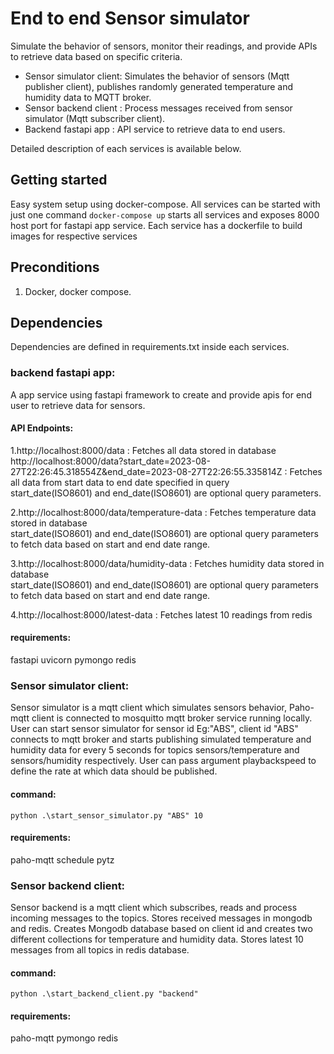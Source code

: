# End to end Sensor simulator
 
Simulate the behavior of sensors, monitor their readings, and provide APIs to retrieve data based on specific criteria.

* Sensor simulator client: Simulates the behavior of sensors (Mqtt publisher client), publishes randomly generated temperature and humidity data to MQTT broker.
* Sensor backend client  : Process messages received from sensor simulator (Mqtt subscriber client).
* Backend fastapi app    : API service to retrieve data to end users. 

Detailed description of each services is available below.

## Getting started

Easy system setup using docker-compose. All services can be started with just one command ```docker-compose up``` starts all services and exposes 8000 host port for fastapi app service.
Each service has a dockerfile to build images for respective services

## Preconditions

1. Docker, docker compose.

## Dependencies

Dependencies are defined in requirements.txt inside each services.

### backend fastapi app:

A app service using fastapi framework to create and provide apis for end user to retrieve data for sensors.

#### API Endpoints:

1.http://localhost:8000/data  : Fetches all data stored in database                                                                                                                       
  http://localhost:8000/data?start_date=2023-08-27T22:26:45.318554Z&end_date=2023-08-27T22:26:55.335814Z : Fetches all data from start data to end date specified in query                       
  start_date(ISO8601) and end_date(ISO8601) are optional query parameters.

2.http://localhost:8000/data/temperature-data  :  Fetches temperature data stored in database                                                                                                    
  start_date(ISO8601) and end_date(ISO8601) are optional query parameters to fetch data based on start and end date range.

3.http://localhost:8000/data/humidity-data  :  Fetches humidity data stored in database                                                                                                          
  start_date(ISO8601) and end_date(ISO8601) are optional query parameters to fetch data based on start and end date range.

4.http://localhost:8000/latest-data : Fetches latest 10 readings from redis

#### requirements:
fastapi
uvicorn
pymongo
redis

### Sensor simulator client: 

Sensor simulator is a mqtt client which simulates sensors behavior, Paho-mqtt client is connected to mosquitto mqtt broker service running locally.
User can start sensor simulator for sensor id Eg:"ABS", client id "ABS" connects to mqtt broker and starts publishing simulated temperature and humidity data for every 5 seconds for topics sensors/temperature and sensors/humidity respectively.
User can pass argument playbackspeed to define the rate at which data should be published.

#### command:
```
python .\start_sensor_simulator.py "ABS" 10
```

#### requirements:
paho-mqtt
schedule
pytz

### Sensor backend client:

Sensor backend is a mqtt client which subscribes, reads and process incoming messages to the topics.
Stores received messages in mongodb and redis.
Creates Mongodb database based on client id and creates two different collections for temperature and humidity data.
Stores latest 10 messages from all topics in redis database.

#### command:
```
python .\start_backend_client.py "backend"
```
#### requirements:
paho-mqtt
pymongo
redis



   








